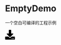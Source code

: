 # EmptyDemo
一个空白可编译的工程示例

[![下载](..\download_logo.png)](https://github.com/daishitong/51demo/releases/download/download/00_EmptyDemo.zip)  